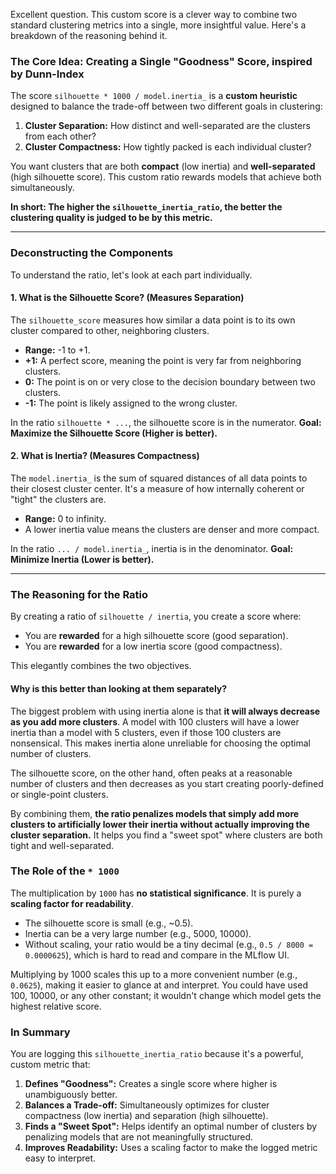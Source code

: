 Excellent question. This custom score is a clever way to combine two standard clustering metrics into a single, more insightful value. Here's a breakdown of the reasoning behind it.

### The Core Idea: Creating a Single "Goodness" Score, inspired by Dunn-Index

The score `silhouette * 1000 / model.inertia_` is a **custom heuristic** designed to balance the trade-off between two different goals in clustering:

1.  **Cluster Separation:** How distinct and well-separated are the clusters from each other?
2.  **Cluster Compactness:** How tightly packed is each individual cluster?

You want clusters that are both **compact** (low inertia) and **well-separated** (high silhouette score). This custom ratio rewards models that achieve both simultaneously.

**In short: The higher the `silhouette_inertia_ratio`, the better the clustering quality is judged to be by this metric.**

---

### Deconstructing the Components

To understand the ratio, let's look at each part individually.

#### 1. What is the Silhouette Score? (Measures Separation)

The `silhouette_score` measures how similar a data point is to its own cluster compared to other, neighboring clusters.
*   **Range:** -1 to +1.
*   **+1:** A perfect score, meaning the point is very far from neighboring clusters.
*   **0:** The point is on or very close to the decision boundary between two clusters.
*   **-1:** The point is likely assigned to the wrong cluster.

In the ratio `silhouette * ...`, the silhouette score is in the numerator.
**Goal: Maximize the Silhouette Score (Higher is better).**

#### 2. What is Inertia? (Measures Compactness)

The `model.inertia_` is the sum of squared distances of all data points to their closest cluster center. It's a measure of how internally coherent or "tight" the clusters are.
*   **Range:** 0 to infinity.
*   A lower inertia value means the clusters are denser and more compact.

In the ratio `... / model.inertia_`, inertia is in the denominator.
**Goal: Minimize Inertia (Lower is better).**

---

### The Reasoning for the Ratio

By creating a ratio of `silhouette / inertia`, you create a score where:

*   You are **rewarded** for a high silhouette score (good separation).
*   You are **rewarded** for a low inertia score (good compactness).

This elegantly combines the two objectives.

#### Why is this better than looking at them separately?

The biggest problem with using inertia alone is that **it will always decrease as you add more clusters**. A model with 100 clusters will have a lower inertia than a model with 5 clusters, even if those 100 clusters are nonsensical. This makes inertia alone unreliable for choosing the optimal number of clusters.

The silhouette score, on the other hand, often peaks at a reasonable number of clusters and then decreases as you start creating poorly-defined or single-point clusters.

By combining them, **the ratio penalizes models that simply add more clusters to artificially lower their inertia without actually improving the cluster separation.** It helps you find a "sweet spot" where clusters are both tight and well-separated.

### The Role of the `* 1000`

The multiplication by `1000` has **no statistical significance**. It is purely a **scaling factor for readability**.

*   The silhouette score is small (e.g., ~0.5).
*   Inertia can be a very large number (e.g., 5000, 10000).
*   Without scaling, your ratio would be a tiny decimal (e.g., `0.5 / 8000 = 0.0000625`), which is hard to read and compare in the MLflow UI.

Multiplying by 1000 scales this up to a more convenient number (e.g., `0.0625`), making it easier to glance at and interpret. You could have used 100, 10000, or any other constant; it wouldn't change which model gets the highest relative score.

### In Summary

You are logging this `silhouette_inertia_ratio` because it's a powerful, custom metric that:

1.  **Defines "Goodness":** Creates a single score where higher is unambiguously better.
2.  **Balances a Trade-off:** Simultaneously optimizes for cluster compactness (low inertia) and separation (high silhouette).
3.  **Finds a "Sweet Spot":** Helps identify an optimal number of clusters by penalizing models that are not meaningfully structured.
4.  **Improves Readability:** Uses a scaling factor to make the logged metric easy to interpret.